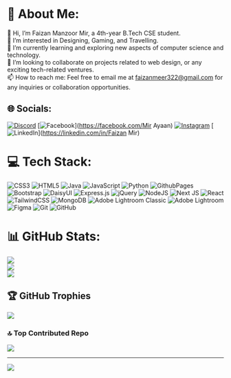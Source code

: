 # 💫 About Me:
👋 Hi, I’m Faizan Manzoor Mir, a 4th-year B.Tech CSE student.<br>👀 I’m interested in Designing, Gaming, and Travelling.<br>🌱 I’m currently learning and exploring new aspects of computer science and technology.<br>💞️ I’m looking to collaborate on projects related to web design, or any exciting tech-related ventures.<br>📫 How to reach me: Feel free to email me at faizanmeer322@gmail.com for any inquiries or collaboration opportunities.


## 🌐 Socials:
[![Discord](https://img.shields.io/badge/Discord-%237289DA.svg?logo=discord&logoColor=white)](https://discord.gg/https://discord.com/invite/bxBZ63cF) [![Facebook](https://img.shields.io/badge/Facebook-%231877F2.svg?logo=Facebook&logoColor=white)](https://facebook.com/Mir Ayaan) [![Instagram](https://img.shields.io/badge/Instagram-%23E4405F.svg?logo=Instagram&logoColor=white)](https://instagram.com/imfaizanmir) [![LinkedIn](https://img.shields.io/badge/LinkedIn-%230077B5.svg?logo=linkedin&logoColor=white)](https://linkedin.com/in/Faizan Mir) 

# 💻 Tech Stack:
![CSS3](https://img.shields.io/badge/css3-%231572B6.svg?style=for-the-badge&logo=css3&logoColor=white) ![HTML5](https://img.shields.io/badge/html5-%23E34F26.svg?style=for-the-badge&logo=html5&logoColor=white) ![Java](https://img.shields.io/badge/java-%23ED8B00.svg?style=for-the-badge&logo=openjdk&logoColor=white) ![JavaScript](https://img.shields.io/badge/javascript-%23323330.svg?style=for-the-badge&logo=javascript&logoColor=%23F7DF1E) ![Python](https://img.shields.io/badge/python-3670A0?style=for-the-badge&logo=python&logoColor=ffdd54) ![GithubPages](https://img.shields.io/badge/github%20pages-121013?style=for-the-badge&logo=github&logoColor=white) ![Bootstrap](https://img.shields.io/badge/bootstrap-%238511FA.svg?style=for-the-badge&logo=bootstrap&logoColor=white) ![DaisyUI](https://img.shields.io/badge/daisyui-5A0EF8?style=for-the-badge&logo=daisyui&logoColor=white) ![Express.js](https://img.shields.io/badge/express.js-%23404d59.svg?style=for-the-badge&logo=express&logoColor=%2361DAFB) ![jQuery](https://img.shields.io/badge/jquery-%230769AD.svg?style=for-the-badge&logo=jquery&logoColor=white) ![NodeJS](https://img.shields.io/badge/node.js-6DA55F?style=for-the-badge&logo=node.js&logoColor=white) ![Next JS](https://img.shields.io/badge/Next-black?style=for-the-badge&logo=next.js&logoColor=white) ![React](https://img.shields.io/badge/react-%2320232a.svg?style=for-the-badge&logo=react&logoColor=%2361DAFB) ![TailwindCSS](https://img.shields.io/badge/tailwindcss-%2338B2AC.svg?style=for-the-badge&logo=tailwind-css&logoColor=white) ![MongoDB](https://img.shields.io/badge/MongoDB-%234ea94b.svg?style=for-the-badge&logo=mongodb&logoColor=white) ![Adobe Lightroom Classic](https://img.shields.io/badge/Adobe%20Lightroom%20Classic-31A8FF.svg?style=for-the-badge&logo=Adobe%20Lightroom%20Classic&logoColor=white) ![Adobe Lightroom](https://img.shields.io/badge/Adobe%20Lightroom-31A8FF.svg?style=for-the-badge&logo=Adobe%20Lightroom&logoColor=white) ![Figma](https://img.shields.io/badge/figma-%23F24E1E.svg?style=for-the-badge&logo=figma&logoColor=white) ![Git](https://img.shields.io/badge/git-%23F05033.svg?style=for-the-badge&logo=git&logoColor=white) ![GitHub](https://img.shields.io/badge/github-%23121011.svg?style=for-the-badge&logo=github&logoColor=white)
# 📊 GitHub Stats:
![](https://github-readme-stats.vercel.app/api?username=FaizanMir01&theme=default&hide_border=false&include_all_commits=false&count_private=false)<br/>
![](https://github-readme-streak-stats.herokuapp.com/?user=FaizanMir01&theme=default&hide_border=false)<br/>
![](https://github-readme-stats.vercel.app/api/top-langs/?username=FaizanMir01&theme=default&hide_border=false&include_all_commits=false&count_private=false&layout=compact)

## 🏆 GitHub Trophies
![](https://github-profile-trophy.vercel.app/?username=FaizanMir01&theme=flat&no-frame=true&no-bg=false&margin-w=4)

### 🔝 Top Contributed Repo
![](https://github-contributor-stats.vercel.app/api?username=FaizanMir01&limit=5&theme=flat&combine_all_yearly_contributions=true)

---
[![](https://visitcount.itsvg.in/api?id=FaizanMir01&icon=0&color=0)](https://visitcount.itsvg.in)

<!-- Proudly created with GPRM ( https://gprm.itsvg.in ) -->
